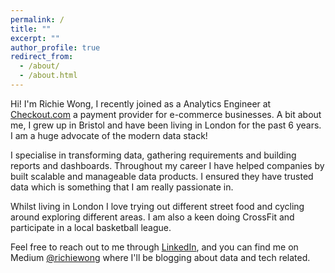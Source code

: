 ```yaml
---
permalink: /
title: ""
excerpt: ""
author_profile: true
redirect_from:
  - /about/
  - /about.html
---
```


Hi! I'm Richie Wong, I recently joined as a Analytics Engineer at [Checkout.com](https://www.checkout.com/) a payment provider for e-commerce businesses. A bit about me, I grew up in Bristol and have been living in London for the past 6 years. I am a huge advocate of the modern data stack!

I specialise in transforming data, gathering requirements and building reports and dashboards. Throughout my career I have helped companies by built scalable and manageable data products. I ensured they have trusted data which is something that I am really passionate in.

Whilst living in London I love trying out different street food and cycling around exploring different areas. I am also a keen doing CrossFit and participate in a local basketball league.

Feel free to reach out to me through [LinkedIn](https://www.linkedin.com/in/richieone/), and you can find me on Medium [@richiewong](https://medium.com/@richiewong) where I'll be blogging about data and tech related.
